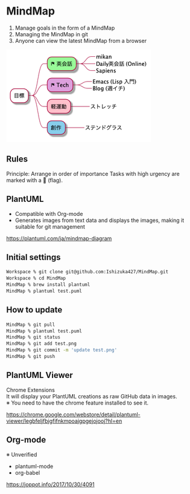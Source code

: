 # MindMap
1. Manage goals in the form of a MindMap
2. Managing the MindMap in git
3. Anyone can view the latest MindMap from a browser

![](test.png)

## Rules
Principle: Arrange in order of importance
Tasks with high urgency are marked with a 🏁 (flag).

## PlantUML
- Compatible with Org-mode
- Generates images from text data and displays the images, making it suitable for git management

https://plantuml.com/ja/mindmap-diagram

## Initial settings
```sh
Workspace % git clone git@github.com:Ishizuka427/MindMap.git
Workspace % cd MindMap
MindMap % brew install plantuml
MindMap % plantuml test.puml
```

## How to update
```sh
MindMap % git pull
MindMap % plantuml test.puml
MindMap % git status
MindMap % git add test.png
MindMap % git commit -m 'update test.png'
MindMap % git push
```

## PlantUML Viewer
Chrome Extensions  
It will display your PlantUML creations as raw GitHub data in images.  
※ You need to have the chrome feature installed to see it.

https://chrome.google.com/webstore/detail/plantuml-viewer/legbfeljfbjgfifnkmpoajgpgejojooj?hl=en

## Org-mode
※ Unverified
- plantuml-mode
- org-babel

https://joppot.info/2017/10/30/4091
